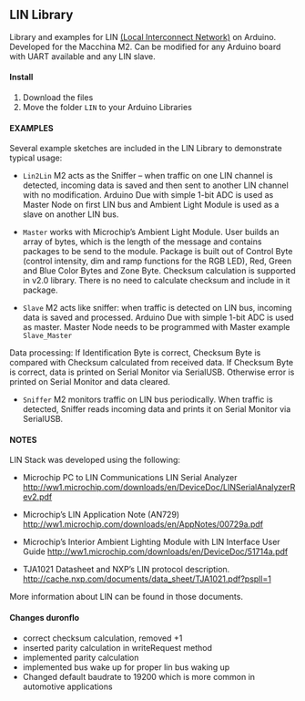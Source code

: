 ## LIN Library

Library and examples for LIN [(Local Interconnect Network)](https://en.wikipedia.org/wiki/Local_Interconnect_Network) on Arduino. Developed for the Macchina M2.  Can be modified for any Arduino board with UART available and any LIN slave.

#### Install

1. Download the files
2. Move the folder `LIN` to your Arduino Libraries

#### EXAMPLES

Several example sketches are included in the LIN Library to demonstrate typical usage:

* `Lin2Lin` M2 acts as the Sniffer – when traffic on one LIN channel is detected, incoming data is saved and then sent to another LIN channel with no modification. Arduino Due with simple 1-bit ADC is used as Master Node on first LIN bus and Ambient Light Module is used as a slave on another LIN bus.

* `Master` works with Microchip’s Ambient Light Module. User builds an array of bytes, which is the length of the message and contains packages to be send to the module. Package is built out of Control Byte (control intensity, dim and ramp functions for the RGB LED), Red, Green and Blue Color Bytes and Zone Byte.
Checksum calculation is supported in v2.0 library. There is no need to calculate checksum and include in it package.

* `Slave` M2 acts like sniffer: when traffic is detected on LIN bus, incoming data is saved and processed. Arduino Due with simple 1-bit ADC is used as master. Master Node needs to be programmed with Master example `Slave_Master`

 Data processing: If Identification Byte is correct, Checksum Byte is compared with Checksum calculated from received data. If Checksum Byte is correct, data is printed on Serial Monitor via SerialUSB. Otherwise error is printed on Serial Monitor and data cleared.

* `Sniffer` M2 monitors traffic on LIN bus periodically. When traffic is detected, Sniffer reads incoming data and prints it on Serial Monitor via SerialUSB.

#### NOTES

LIN Stack was developed using the following:

* Microchip PC to LIN Communications LIN Serial Analyzer
http://ww1.microchip.com/downloads/en/DeviceDoc/LINSerialAnalyzerRev2.pdf

* Microchip’s LIN Application Note (AN729) http://ww1.microchip.com/downloads/en/AppNotes/00729a.pdf

* Microchip’s Interior Ambient Lighting Module with LIN Interface User Guide
http://ww1.microchip.com/downloads/en/DeviceDoc/51714a.pdf

* TJA1021 Datasheet and NXP’s LIN protocol description.
http://cache.nxp.com/documents/data_sheet/TJA1021.pdf?pspll=1

More information about LIN can be found in those documents.


#### Changes duronflo

- correct checksum calculation, removed +1
- inserted parity calculation in writeRequest method
- implemented parity calculation
- implemented bus wake up for proper lin bus waking up
- Changed default baudrate to 19200 which is more common in automotive applications